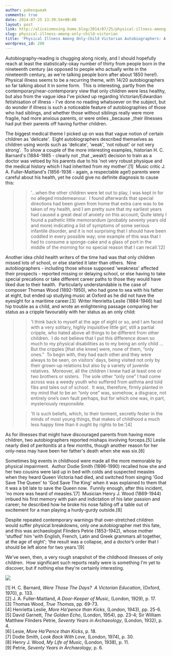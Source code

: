 ```yaml
---
author: pokesqueak
comments: true
date: 2014-07-25 13:39:54+00:00
layout: post
link: http://aliceismoving.home.blog/2014/07/25/physical-illness-among-only-child-victorian/
slug: physical-illness-among-only-child-victorian
title: 'Physical Illness Among Only-Child Victorian Autobiographers: A Rough Examination'
wordpress_id: 200
---
```


Autobiography-reading is chugging along nicely, and I should hopefully reach at least the statistically-okay number of thirty from people born in the nineteenth century (as opposed to people who actually write in the nineteenth century, as we're talking people born after about 1850 here!).  Physical illness seems to be a recurring theme, with 14/20 autobiographers so far talking about it in some form.  This is interesting, partly from the contemporary/near-contemporary view that only children were less healthy, but also from the vague idea I've picked up regarding Victorian/Edwardian fetishisation of illness - I've done no reading whatsoever on the subject, but do wonder if illness is such a noticeable feature of autobiographies of those who had siblings, and whether those without siblings really were more fragile, had more anxious parents, or were onlies _because _their illnesses had put their parents off having further children.




The biggest medical theme I picked up on was that vague notion of certain children as 'delicate'.  Eight autobiographers described themselves as children using words such as 'delicate', 'weak', 'not robust' or not very strong'.  To show a couple of the more interesting examples, historian H. C. Barnard's (1884-1985 - clearly not _that _weak!) decision to train as a doctor was vetoed by his parents due to his 'not very robust physique and the medical history which I had inherited from my mother'.[1]  Music critic J. A. Fuller-Maitland's (1856-1936 - again, a respectable age!) parents were careful about his health, yet he could give no definite diagnosis to cause this:




<blockquote>

> 
> '…when the other children were let out to play, I was kept in for no alleged misdemeanour.  I found afterwards that special directions had been given from home that extra care was to be taken of my health, and I am pretty sure that my earliest years had caused a great deal of anxiety on this account; Quite lately I found a pathetic little memorandum (probably seventy years old and more) indicating a list of symptoms of some serious infantile disorder, and it is not surprising that I should have been coddled in every possible way; one example of this was that I had to consume a sponge-cake and a glass of port in the middle of the morning for no special reason that I can recall.'[2]
> 
> 
</blockquote>




Another idea child health writers of the time had was that only children missed lots of school, or else started it later than others.  Nine autobiographers - including those whose supposed 'weakness' affected their prospects - reported missing or delaying school, or else having to take special precations or take different career paths to those they would have liked due to their health.  Particularly understandable is the case of composer Thomas Wood (1892-1950), who had gone to sea with his father at eight, but ended up studying music at Oxford as he did not have the eyesight for a maritime career.[3]  Writer Henrietta Leslie (1884-1946) had hip trouble as a child, and wrote an enlightening passage comparing her status as a cripple favourably with her status as an only child:




<blockquote>

> 
> 'I think back to myself at the age of eight or so, and I am faced with a very solitary, highly inquisitive little girl, still a partial cripple, who hated above all things to be different from other children.  I do not believe that I put this difference down so much to my physical disabilities as to my being an only child … But the cripples [that she knew] were, none of them, “only ones.”  To begin with, they had each other and they were always to be seen, on visitors’ days, being visited not only by their grown-up relations but also by a variety of juvenile relatives.  Moreover, all the children I knew had at least one or two brothers or sisters.  The sole other “only one” I had come across was a weedy youth who suffered from asthma and told fibs and tales out of school.  It was, therefore, firmly planted in my mind that to be an “only one” was, somehow, a disgrace, not entirely one’s own fault perhaps, but for which one was, in part, mysteriously responsible.
> 
> 

> 
> 'It is such beliefs, which, to their torment, secretly fester in the minds of most young things, that makes of childhood a much less happy time than it ought by rights to be.'[4]
> 
> 
</blockquote>




As for illnesses that might have discouraged parents from having more children, two autobiographers reported mishaps involving forceps.[5] Leslie nearly died of peritonitis at a few months, though another reason for her only-ness may have been her father's death when she was six.[6]




Sometimes big events in childhood were made all the more memorable by physical impairment.  Author Dodie Smith (1896-1990) recalled how she and her two cousins were laid up in bed with colds and suspected measles when they heard Queen Victoria had died, and switched from singing 'God Save The Queen' to 'God Save The King' when it was explained to them that it was a bit late to save the Queen now.  Funnily enough, after this incident, 'no more was heard of measles.'[7]  Musician Henry J. Wood (1869-1944) imbued his first memory with pain and indictation of his later passion and career; he described how he broke his nose falling off a table out of excitement for a man playing a hurdy-gurdy outside.[8]




Despite repeated contemporary warnings that over-stretched children would suffer physical breakdowns, only one autobiographer met this fate, and this was archaeologist Flinders Petrie (1853-1942), whose mother 'stuffed' him 'with English, French, Latin and Greek grammars all together, at the age of eight'; 'the result was a collapse, and a doctor’s order that I should be left alone for two years.'[9]




We've seen, then, a very rough snapshot of the childhood illnesses of only children.  How significant such reports really were is something I'm yet to discover, but if nothing else they're certainly interesting.




![](https://66.media.tumblr.com/b0da098472f0d8c135ecebc15902b306/tumblr_inline_n99smb3EQg1s70b7a.jpg)





[1] H. C. Barnard, _Were Those The Days?  A Victorian Education_, (Oxford, 1970), p. 133.  
[2] J. A. Fuller-Maitland, _A Door-Keeper of Music_, (London, 1929), p. 17.  
[3] Thomas Wood, _True Thomas_, pp. 69-73.  
[4] Henrietta Leslie, _More Ha'pence than Kicks_, (London, 1943), pp. 25-6.  
[5] David Garnett, _The Golden Echo_, (London, 1954), pp. 23-4; Sir William Matthew Flinders Petrie, _Seventy Years in Archaeology_, (London, 1932), p. 4.  
[6] Lesie, _More Ha'Pence than Kicks_, p. 18.  
[7] Dodie Smith, _Look Back With Love_, (London, 1974), p. 30.  
[8] Henry J. Wood, _My Life of Music_, (London, 1938), p. 11.  
[9] Petrie, _Seventy Years in Archaeology_, p. 6.
